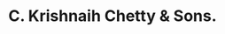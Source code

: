 ---
title: "C. Krishnaih Chetty & Sons."
url: /bangalore/c-krishnaih-chetty-und-sons/
shop: Schmuck
---